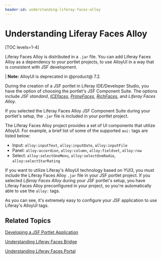 ```yaml
---
header-id: understanding-liferay-faces-alloy
---
```


# Understanding Liferay Faces Alloy

[TOC levels=1-4]

Liferay Faces Alloy is distributed in a `.jar` file. You can add Liferay Faces
Alloy as a dependency to your portlet projects, to use AlloyUI in a way that is
consistent with JSF development. 

| **Note:** AlloyUI is deprecated in @product@ 7.2.

During the creation of a JSF portlet in Liferay IDE/Developer Studio, you have
the option of choosing the portlet's JSF Component Suite. The options include
*JSF standard*,
[*ICEfaces*](http://www.icesoft.org/java/projects/ICEfaces/overview.jsf),
[*PrimeFaces*](http://primefaces.org/),
[*RichFaces*](http://richfaces.jboss.org/), and *Liferay Faces Alloy*.

If you selected the Liferay Faces Alloy JSF Component Suite during your
portlet's setup, the `.jar` file is included in your portlet project. 

The Liferay Faces Alloy project provides a set of UI components that utilize
AlloyUI. For example, a brief list of some of the supported `aui:` tags are
listed below: 

- Input: `alloy:inputText`, `alloy:inputDate`, `alloy:inputFile`
- Panel: `alloy:accordion`, `alloy:column`, `alloy:fieldset`, `alloy:row`
- Select: `alloy:selectOneMenu`, `alloy:selectOneRadio`, `alloy:selectStarRating`

If you want to utilize Liferay's AlloyUI technology based on YUI3, you must
include the Liferay Faces Alloy `.jar` file in your JSF portlet project. If you
selected *Liferay Faces Alloy* during your JSF portlet's setup, you have Liferay
Faces Alloy preconfigured in your project, so you're automatically able to use
the `alloy:` tags. 

As you can see, it's extremely easy to configure your JSF application to use
Liferay's AlloyUI tags. 

## Related Topics

[Developing a JSF Portlet Application](/docs/7-2/appdev/-/knowledge_base/a/developing-a-jsf-portlet-application)

[Understanding Liferay Faces Bridge](/docs/7-2/reference/-/knowledge_base/r/understanding-liferay-faces-bridge)

[Understanding Liferay Faces Portal](/docs/7-2/reference/-/knowledge_base/r/understanding-liferay-faces-portal)
